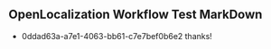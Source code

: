 ## OpenLocalization Workflow Test MarkDown
* 0ddad63a-a7e1-4063-bb61-c7e7bef0b6e2 thanks!

<!--HONumber=Aug16_HO5-->


